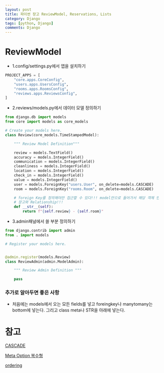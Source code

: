 ```yaml
---
layout: post
title: 파이썬 장고 ReviewModel, Reservations, Lists
category: Django
tags: [python, Django]
comments: Django
---
```


# ReviewModel

- 1.config/settings.py에서 앱을 설치하기

```python
PROJECT_APPS = [
    "core.apps.CoreConfig",
    "users.apps.UsersConfig",
    "rooms.apps.RoomsConfig",
    "reviews.apps.ReviewsConfig",
]
```

- 2.reviews/models.py에서 데이터 모델 정의하기

```python
from django.db import models
from core import models as core_models

# Create your models here.
class Review(core_models.TimeStampedModel):

    """ Review Model Definition"""

    review = models.TextField()
    accuracy = models.IntegerField()
    communication = models.IntegerField()
    cleanliness = models.IntegerField()
    location = models.IntegerField()
    check_in = models.IntegerField()
    value = models.IntegerField()
    user = models.ForeignKey("users.User", on_delete=models.CASCADE)
    room = models.ForeignKey("rooms.Room", on_delete=models.CASCADE)

    # foreign Key를 정의해야만 접근할 수 있다!!! model안으로 들어가서 해당 객체 안으로 들어간다.
    # 장고와 Relationship!!!
    def __str__(self):
        return f"{self.review} - {self.room}"
```

- 3.admin패널에서 쓸 부분 정의하기

```python
from django.contrib import admin
from . import models

# Register your models here.


@admin.register(models.Review)
class ReviewAdmin(admin.ModelAdmin):

    """ Review Admin Definition """

    pass
```

### 추가로 알아두면 좋은 사항
- 처음에는 models에서 오는 모든 fields를 넣고 foreingkey나 manytomany는 bottom에 넣는다. 그리고 class meta나 STR을 아래에 넣는다.

# 참고
[CASCADE](https://docs.djangoproject.com/en/2.0/ref/models/fields/)

[Meta Option 복수형](https://docs.djangoproject.com/en/2.0/ref/models/options/)

[ordering](https://docs.djangoproject.com/en/2.0/ref/models/options/#ordering)